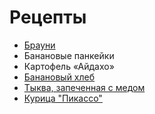 # Рецепты

- [Брауни](brownie.md)
- Банановые панкейки
- Картофель «Айдахо»
- [Банановый хлеб](banana_bread.md)
- [Тыква, запеченная с медом](honey_pumpkin.md)
- [Курица "Пикассо"](chicken.md)
